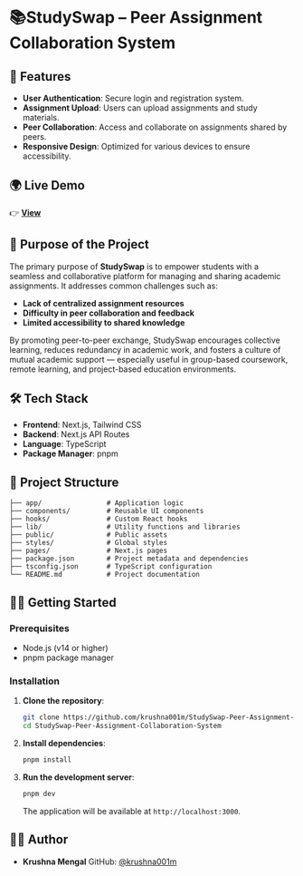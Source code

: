 
# 📚StudySwap – Peer Assignment Collaboration System


## 🚀 Features

* **User Authentication**: Secure login and registration system.
* **Assignment Upload**: Users can upload assignments and study materials.
* **Peer Collaboration**: Access and collaborate on assignments shared by peers.
* **Responsive Design**: Optimized for various devices to ensure accessibility.

## 🌍 Live Demo
👉 [**View**](https://v0-study-swap-project.vercel.app/)  

## 🎯 Purpose of the Project

The primary purpose of **StudySwap** is to empower students with a seamless and collaborative platform for managing and sharing academic assignments. It addresses common challenges such as:

* **Lack of centralized assignment resources**
* **Difficulty in peer collaboration and feedback**
* **Limited accessibility to shared knowledge**

By promoting peer-to-peer exchange, StudySwap encourages collective learning, reduces redundancy in academic work, and fosters a culture of mutual academic support — especially useful in group-based coursework, remote learning, and project-based education environments.


## 🛠️ Tech Stack

* **Frontend**: Next.js, Tailwind CSS
* **Backend**: Next.js API Routes
* **Language**: TypeScript
* **Package Manager**: pnpm

## 📁 Project Structure

```
├── app/                # Application logic
├── components/         # Reusable UI components
├── hooks/              # Custom React hooks
├── lib/                # Utility functions and libraries
├── public/             # Public assets
├── styles/             # Global styles
├── pages/              # Next.js pages
├── package.json        # Project metadata and dependencies
├── tsconfig.json       # TypeScript configuration
└── README.md           # Project documentation
```

## 🧑‍💻 Getting Started

### Prerequisites

* Node.js (v14 or higher)
* pnpm package manager

### Installation

1. **Clone the repository**:

   ```bash
   git clone https://github.com/krushna001m/StudySwap-Peer-Assignment-Collaboration-System.git
   cd StudySwap-Peer-Assignment-Collaboration-System
   ```

2. **Install dependencies**:

   ```bash
   pnpm install
   ```

3. **Run the development server**:

   ```bash
   pnpm dev
   ```

   The application will be available at `http://localhost:3000`.

## 👨‍💻 Author

* **Krushna Mengal**
  GitHub: [@krushna001m](https://github.com/krushna001m)

